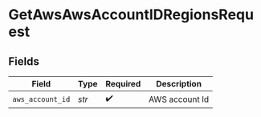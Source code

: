 # GetAwsAwsAccountIDRegionsRequest


## Fields

| Field              | Type               | Required           | Description        |
| ------------------ | ------------------ | ------------------ | ------------------ |
| `aws_account_id`   | *str*              | :heavy_check_mark: | AWS account Id     |